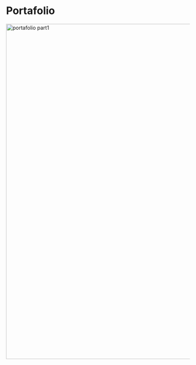 # Portafolio

<img width="917" alt="portafolio part1" src="https://github.com/Kayner-Cueva/Portafolio/assets/76232385/8e688353-c1e1-44d9-b4fb-0cb93c42bd32">
